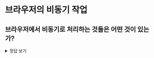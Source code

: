 # 브라우저의 비동기 작업

## 브라우저에서 비동기로 처리하는 것들은 어떤 것이 있는가?

<details>
<summary>정답 보기</summary>

크롬 웹 브라우저는 V8 JS 엔진이 탑제되어있다. V8엔진은 하나의 Heap, Stack만 가지고 있기 때문에 한번에 하나의 일 밖에 하지 못하는 싱글 스레드의 특징을 가진다.
이는 비동기적 업무 수행이 불가능함을 의미한다. V8엔진이 하지못하는 비동기는 브라우저의 Web APIs, Callback Queue, Event Loop를 통해 가능하다.
Web APIs의 비동기 메서드를 활용해서 그 결과를 Callback Queue에 쌓으면 Event Loop가 V8 엔진의 Stack이 비어진 시점에 Callback Queue에 존재하는 업무를 Stack에 쌓는다.



- Web APIs
  - console에 window 입력시 확인 가능한 브라우저 내장 객체
  - DOM Event,  AJAX, setTimeout, setInterval, ...
  
  
- Callback Queue
  - Task Queue, Microtask Queue, Animation Frames

</details>

